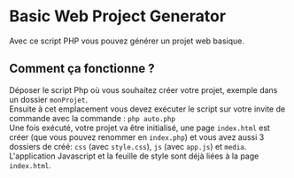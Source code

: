 # Basic Web Project Generator
Avec ce script PHP vous pouvez générer un projet web basique.

## Comment ça fonctionne ?
Déposer le script Php où vous souhaitez créer votre projet, exemple dans un dossier ```monProjet```.  
Ensuite à cet emplacement vous devez exécuter le script sur votre invite de commande avec la commande : ```php auto.php```  
Une fois exécuté, votre projet va être initialisé, une page ```index.html``` est créer (que vous pouvez renommer en ```index.php```) et vous avez aussi 3 dossiers de créé: ```css``` (avec ```style.css```), ```js``` (avec ```app.js```) et ```media```.  
L'application Javascript et la feuille de style sont déjà liées à la page ```index.html```.
